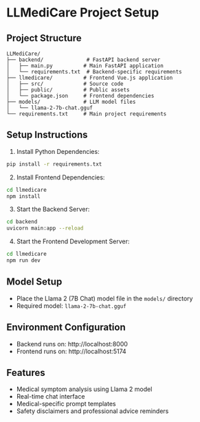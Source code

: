 # LLMediCare Project Setup

## Project Structure
```
LLMediCare/
├── backend/              # FastAPI backend server
│   ├── main.py          # Main FastAPI application
│   └── requirements.txt  # Backend-specific requirements
├── llmedicare/          # Frontend Vue.js application
│   ├── src/             # Source code
│   ├── public/          # Public assets
│   └── package.json     # Frontend dependencies
├── models/              # LLM model files
│   └── llama-2-7b-chat.gguf
└── requirements.txt     # Main project requirements
```

## Setup Instructions

1. Install Python Dependencies:
```bash
pip install -r requirements.txt
```

2. Install Frontend Dependencies:
```bash
cd llmedicare
npm install
```

3. Start the Backend Server:
```bash
cd backend
uvicorn main:app --reload
```

4. Start the Frontend Development Server:
```bash
cd llmedicare
npm run dev
```

## Model Setup
- Place the Llama 2 (7B Chat) model file in the `models/` directory
- Required model: `llama-2-7b-chat.gguf`

## Environment Configuration
- Backend runs on: http://localhost:8000
- Frontend runs on: http://localhost:5174

## Features
- Medical symptom analysis using Llama 2 model
- Real-time chat interface
- Medical-specific prompt templates
- Safety disclaimers and professional advice reminders
